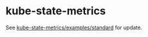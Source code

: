 # kube-state-metrics

See [kube-state-metrics/examples/standard](https://github.com/kubernetes/kube-state-metrics/tree/master/examples/standard) for update.